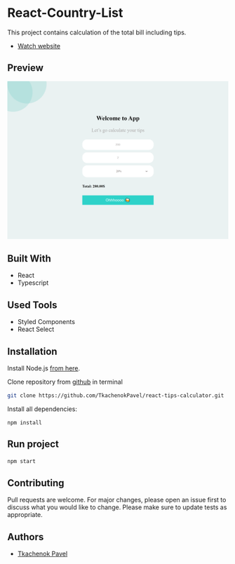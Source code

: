 # React-Country-List
This project contains calculation of the total bill including tips.

* [Watch website](https://tkachenokpavel.github.io/react-tips-calculator/)

## Preview

![Image](https://github.com/TkachenokPavel/react-tips-calculator/blob/main/react-tips-calculator.png)

## Built With
* React
* Typescript

## Used Tools

* Styled Components
* React Select

## Installation

Install Node.js [from here](https://nodejs.org).

Clone repository from [github](https://github.com/TkachenokPavel/react-tips-calculator.git) in terminal

```bash
git clone https://github.com/TkachenokPavel/react-tips-calculator.git
```

Install all dependencies:

```
npm install
```

## Run project

```bash
npm start
```

## Contributing
Pull requests are welcome. For major changes, please open an issue first to discuss what you would like to change.
Please make sure to update tests as appropriate.

## Authors
* [Tkachenok Pavel](https://github.com/TkachenokPavel)